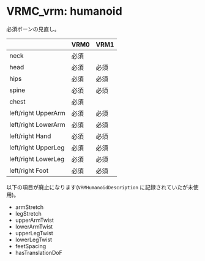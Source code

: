 # VRMC_vrm: humanoid

必須ボーンの見直し。

|                     | VRM0 | VRM1 |
| ------------------- | ---- | ---- |
| neck                | 必須 |      |
| head                | 必須 | 必須 |
| hips                | 必須 | 必須 |
| spine               | 必須 | 必須 |
| chest               | 必須 |      |
| left/right UpperArm | 必須 | 必須 |
| left/right LowerArm | 必須 | 必須 |
| left/right Hand     | 必須 | 必須 |
| left/right UpperLeg | 必須 | 必須 |
| left/right LowerLeg | 必須 | 必須 |
| left/right Foot     | 必須 | 必須 |

以下の項目が廃止になります(`VRMHumanoidDescription` に記録されていたが未使用)。

- armStretch
- legStretch
- upperArmTwist
- lowerArmTwist
- upperLegTwist
- lowerLegTwist
- feetSpacing
- hasTranslationDoF
